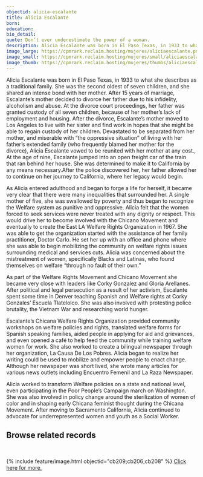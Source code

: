 ```yaml
---
objectid: alicia-escalante
title: Alicia Escalante
born:
education:
bio_detail:
quote: Don’t ever underestimate the power of a woman.
description: Alicia Escalante was born in El Paso Texas, in 1933 to what she describes as a traditional family. She was the second oldest of seven children, and she shared an intense bond with her mother. She'd go on to be an organizer and movemement leader, creating the East LA Welfare Rights Organization. 
image_large: https://cpmrark.reclaim.hosting/mujeres/aliciaescalante.png
image_small: https://cpmrark.reclaim.hosting/mujeres/small/aliciaescalante_sm.jpg
image_thumb: https://cpmrark.reclaim.hosting/mujeres/thumbs/aliciaescalante_th.jpg
---
```


Alicia Escalante was born in El Paso Texas, in 1933 to what she describes as a traditional family. She was the second oldest of seven children, and she shared an intense bond with her mother. After 15 years of marriage, Escalante’s mother decided to divorce her father due to his infidelity, alcoholism and abuse. At the divorce court proceedings, her father was granted custody of all seven children, because of her mother’s lack of employment and housing. After the divorce, Escalante’s mother moved to Los Angeles to live with her sister and find work in hopes that she might be able to regain custody of her children. Devastated to be separated from her mother, and miserable with “the oppressive situation” of living with her father’s extended family (who frequently blamed her mother for the divorce), Alicia Escalante vowed to be reunited with her mother at any cost., At the age of nine, Escalante jumped into an open freight car of the train that ran behind her house. She was determined to make it to California by any means necessary.After the police discovered her, her father allowed her to continue on her journey to California, where her legacy would begin.

As Alicia entered adulthood and began to forge a life for herself, it became very clear that there were many inequalities that surrounded her. A single mother of five, she was swallowed by poverty and thus began to recognize the Welfare system as punitive and oppressive. Alicia felt that the women forced to seek services were never treated with any dignity or respect. This would drive her to become involved with the Chicano Movement and eventually to create the East LA Welfare Rights Organization in 1967. She was able to get the organization started with the assistance of her family practitioner, Doctor Carlo. He set her up with an office and phone where she was able to begin mobilizing the community on welfare rights issues surrounding medical and services cuts. Alicia was concerned about the mistreatment of women, specifically Blacks and Latinas, who found themselves on welfare “through no fault of their own.”

As part of the Welfare Rights Movement and Chicano Movement she became very close with leaders like Corky Gonzalez and Gloria Arellanes. After political and legal persecution as a result of her activism, Escalante spent some time in Denver teaching Spanish and Welfare rights at Corky Gonzales’ Escuela Tlatelolco. She was also involved with protesting police brutality, the Vietnam War and researching world hunger.

Escalante’s Chicana Welfare Rights Organization provided community workshops on welfare policies and rights, translated welfare forms for Spanish speaking families, aided people in applying for aid and grievances, and even opened a café to help feed the community while training welfare women for work. She also worked to create a bilingual newspaper through her organization, La Causa De Los Pobres. Alicia began to realize her writing could be used to mobilize and empower people to enact change. Although her newspaper was short lived, she wrote many articles for various news outlets including Encuentro Femenil and La Raza Newspaper.

Alicia worked to transform Welfare policies on a state and national level, even participating in the Poor People’s Campaign march on Washington. She was also involved in policy change around the sterilization of women of color and in shaping early Chicana feminist thought during the Chicana Movement. After moving to Sacramento California, Alicia continued to advocate for underrepresented women and youth as a Social Worker.

## Browse related records
<br>

{% include feature/image.html objectid="cb209;cb206;cb208" %}
[Click here for more.](http://127.0.0.1:4000/chicanapormiraza/browse.html#alicia%20escalante)